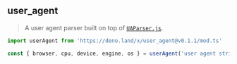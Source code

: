 ## user_agent

> A user agent parser built on top of
> [`UAParser.js`](https://github.com/faisalman/ua-parser-js).

```ts
import userAgent from 'https://deno.land/x/user_agent@v0.1.1/mod.ts'

const { browser, cpu, device, engine, os } = userAgent('user agent string')
```
